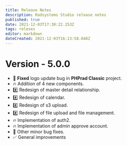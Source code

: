 ```yaml
---
title: Release Notes
description: Radsystems Studio release notes
published: true
date: 2021-12-03T17:30:22.253Z
tags: releses
editor: markdown
dateCreated: 2021-12-03T16:13:58.048Z
---
```


# Version - 5.0.0
- :bug: **Fixed** logo update bug in **PHPrad Classic** project.
- :fire: Addition of 4 new components. 
- :hash: Redesign of master detail relationship. 
- :hash: Redesign of calendar. 
- :hash: Redesign of s3 upload.
- :hash: Redesign of file upload and file management.
- :fire: Implementation of auth2.
- :fire: Implementation of admin approve account.
- :bug: Other minor bug fixes.
- :white_check_mark: General improvements